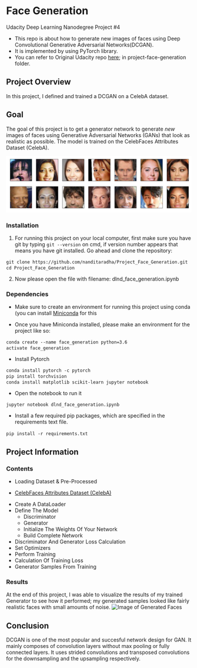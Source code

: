 # Face Generation
Udacity Deep Learning Nanodegree Project #4

* This repo is about how to generate new images of faces using Deep Convolutional Generative Adversarial Networks(DCGAN).
* It is implemented by using PyTorch library.
* You can refer to Original Udacity repo [here](https://github.com/udacity/deep-learning-v2-pytorch); in project-face-generation folder.

## Project Overview

In this project, I defined and trained a DCGAN on a CelebA dataset. 

## Goal
The goal of this project is to get a generator network to generate _new_ images of faces using Generative Adversarial Networks (GANs) that look as realistic as possible. 
The model is trained on the CelebFaces Attributes Dataset (CelebA).

![Image of Celebrity Dataset](https://github.com/nanditaradha/Project_Face_Generation/blob/master/assets/processed_face_data.png)

### Installation

1. For running this project on your local computer, first make sure you have git by typing `git --version` on cmd, if version number appears that means you have git installed. Go ahead and clone the repository:

```
git clone https://github.com/nanditaradha/Project_Face_Generation.git
cd Project_Face_Generation

```
2. Now please open the file with filename: dlnd_face_generation.ipynb

### Dependencies

- Make sure to create an environment for running this project using conda (you can install [Miniconda](http://conda.pydata.org/miniconda.html) for this

- Once you have Miniconda installed, please make an environment for the project like so: 
```
conda create --name face_generation python=3.6
activate face_generation

```
- Install Pytorch 
```
conda install pytorch -c pytorch
pip install torchvision
conda install matplotlib scikit-learn jupyter notebook
```
- Open the notebook to run it
```
jupyter notebook dlnd_face_generation.ipynb
```

- Install a few required pip packages, which are specified in the requirements text file.

`pip install -r requirements.txt`

## Project Information

### Contents

- Loading Dataset & Pre-Processed 
* [CelebFaces Attributes Dataset (CelebA)](https://s3.amazonaws.com/video.udacity-data.com/topher/2018/November/5be7eb6f_processed-celeba-small/processed-celeba-small.zip)
- Create A DataLoader
- Define The Model
	- Discriminator
	- Generator
	- Initialize The Weights Of Your Network
	- Build Complete Network
- Discriminator And Generator Loss Calculation
- Set Optimizers
- Perform Training
- Calculation Of Training Loss
- Generator Samples From Training 

### Results

At the end of this project, I was able to visualize the results of my trained Generator to see how it performed; my generated samples looked like fairly realistic faces with small amounts of noise.
![Image of Generated Faces](https://github.com/nanditaradha/Face-Generation/blob/master/assets/Generated_faces.png)

## Conclusion
DCGAN is one of the most popular and succesful network design for GAN. It mainly composes of convolution layers without max pooling or fully connected layers. It uses strided convolutions and transposed convolutions for the downsampling and the upsampling respectively.

